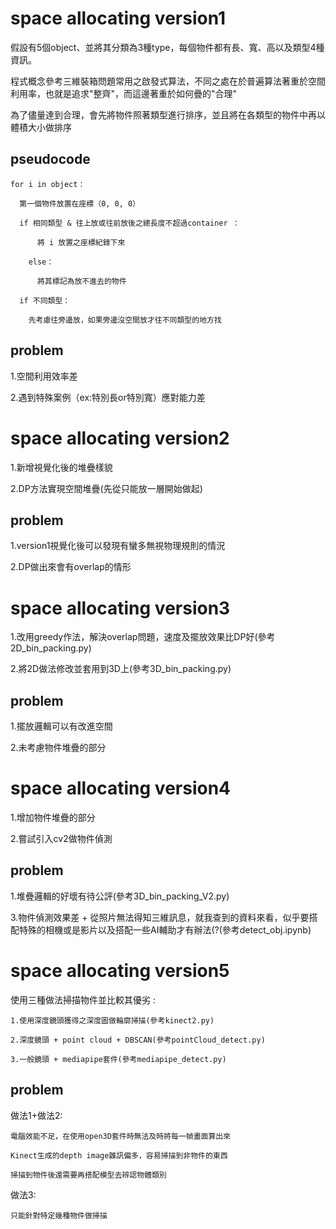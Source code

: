 # space allocating version1

假設有5個object、並將其分類為3種type，每個物件都有長、寬、高以及類型4種資訊。

程式概念參考三維裝箱問題常用之啟發式算法，不同之處在於普遍算法著重於空間利用率，也就是追求"整齊"，而這邊著重於如何疊的"合理"

為了儘量達到合理，會先將物件照著類型進行排序，並且將在各類型的物件中再以體積大小做排序

## pseudocode

    for i in object：
    
      第一個物件放置在座標（0, 0, 0）
      
      if 相同類型 & 往上放或往前放後之總長度不超過container ：
        
          將 i 放置之座標紀錄下來
          
        else：
        
          將其標記為放不進去的物件
          
      if 不同類型：
      
        先考慮往旁邊放，如果旁邊沒空間放才往不同類型的地方找


## problem

1.空間利用效率差

2.遇到特殊案例（ex:特別長or特別寬）應對能力差

# space allocating version2
1.新增視覺化後的堆疊樣貌

2.DP方法實現空間堆疊(先從只能放一層開始做起)

## problem
1.version1視覺化後可以發現有蠻多無視物理規則的情況

2.DP做出來會有overlap的情形


# space allocating version3
1.改用greedy作法，解決overlap問題，速度及擺放效果比DP好(參考2D_bin_packing.py)

2.將2D做法修改並套用到3D上(參考3D_bin_packing.py)

## problem
1.擺放邏輯可以有改進空間

2.未考慮物件堆疊的部分

# space allocating version4
1.增加物件堆疊的部分

2.嘗試引入cv2做物件偵測

## problem
1.堆疊邏輯的好壞有待公評(參考3D_bin_packing_V2.py)

3.物件偵測效果差 + 從照片無法得知三維訊息，就我查到的資料來看，似乎要搭配特殊的相機或是影片以及搭配一些AI輔助才有辦法(?(參考detect_obj.ipynb)

# space allocating version5
使用三種做法掃描物件並比較其優劣 :

	1.使用深度鏡頭獲得之深度圖做輪廓掃描(參考kinect2.py)

	2.深度鏡頭 + point cloud + DBSCAN(參考pointCloud_detect.py)

	3.一般鏡頭 + mediapipe套件(參考mediapipe_detect.py)

 ## problem
 做法1+做法2:
 
    電腦效能不足，在使用open3D套件時無法及時將每一幀畫面算出來

    Kinect生成的depth image雜訊偏多，容易掃描到非物件的東西

    掃描到物件後還需要再搭配模型去辨認物體類別
做法3:

    只能針對特定幾種物件做掃描


    


